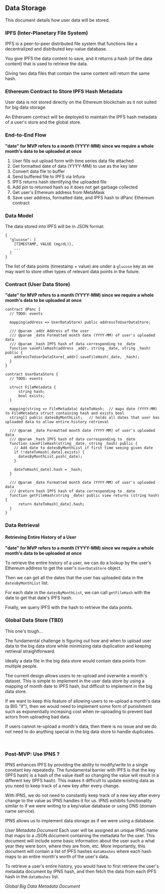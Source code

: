 ## Data Storage

This document details how user data will be stored.

### IPFS (Inter-Planetary File System)

IPFS is a peer-to-peer distributed file system that functions like a decentralized and distributed key-value database.

You give IPFS the data content to save, and it returns a hash (of the data content) that is used to retrieve the data.

Giving two data files that contain the same content will return the same hash.

### Ethereum Contract to Store IPFS Hash Metadata

User data is not stored directly on the Ethereum blockchain as it not suited for big data storage.

An Etheruem contract will be deployed to maintain the IPFS hash metadata of a user's store and the global store.

### End-to-End Flow

**"date" for MVP refers to a month (YYYY-MM) since we require a whole month's data to be uploaded at once**

1. User fills out upload form with time series data file attached
2. Get formatted date of data (YYYY-MM) to use as the key later
3. Convert data file to buffer
4. Send buffered file to IPFS via Infura
5. IPFS returns hash identifying the uploaded file
6. Add pin to returned hash so it does not get garbage collected
7. Get user's Ethereum address from MetaMask
8. Save user address, formatted date, and IPFS hash to dPanc Ethereum contract

### Data Model

The data stored into IPFS will be in JSON format:

```
{
  "glucose": [
    [TIMESTAMP, VALUE (mg/dL)],
    ...
  ]
}
```

The list of data points (timestamp + value) are under a `glucose` key as we may want to store other types of relevant data points in the future.

### Contract (User Data Store)

**"date" for MVP refers to a month (YYYY-MM) since we require a whole month's data to be uploaded at once**

```
contract dPanc {
  // TODO: events

  mapping(address => UserDataStore) public addressToUserDataStore;

  /// @param _addr Address of the user
  /// @param _date Formatted month date (YYYY-MM) of user's uploaded data
  /// @param _hash IPFS hash of data corresponding to _date
  function saveFileHash(address _addr, string _date, string _hash) public {
    addressToUserDataStore[_addr].saveFileHash(_date, _hash);
  }
}

contract UserDataStore {
  // TODO: events

  struct FileMetadata {
      string hash;
      bool exists;
  }

  mapping(string => FileMetadata) dateToHash;  // maps date (YYYY-MM) to FileMetadata struct containing hash and exists bool
  string[] public datesByMonthList;   // holds all dates that user has uploaded data to allow entire history retrieval

  /// @param _date Formatted month date (YYYY-MM) of user's uploaded data
  /// @param _hash IPFS hash of data corresponding to _date
  function saveFileHash(string _date, string _hash) public {
    // Add date to datesByMonthList if first time seeing given date
    if (!dateToHash[_date].exists) {
      datesByMonthList.push(_date);
    }

    dateToHash[_date].hash = _hash;
  }

  /// @param _date Formatted month date (YYYY-MM) of user's uploaded data
  /// @return hash IPFS hash of data corresponding to _date
  function getFileHash(string _date) public view returns (string hash) {
      return dateToHash[_date].hash;
  }
}
```

### Data Retrieval

#### Retrieving Entire History of a User

**"date" for MVP refers to a month (YYYY-MM) since we require a whole month's data to be uploaded at once**

To retrieve the entire history of a user, we can do a lookup by the user's Ethereum address to get the user's `UserDataStore` object.

Then we can get all the dates that the user has uploaded data in the `datesByMonthList` list.

For each date in the `datesByMonthList`, we can call `getFileHash` with the date to get that date's IPFS hash.

Finally, we query IPFS with the hash to retrieve the data points.

### Global Data Store (TBD)
This one's tough...

The fundamental challenge is figuring out how and when to upload user data to the big data store while minimizing data duplication and keeping retrieval straightforward.

Ideally a data file in the big data store would contain data points from multiple people.

The current design allows users to re-upload and overwrite a month's dataset. This is simple to implement in the user data store by using a mapping of month date to IPFS hash, but difficult to implement in the big data store.

If we want to keep this feature of allowing users to re-upload a month's data (a BIG "if"), then we would need to implement some form of punishment such as exponentially increasing cost when re-uploading to prevent bad actors from uploading bad data.

If users cannot re-upload a month's data, then there is no issue and we do not need to do anything special in the big data store to handle duplicates.

<br>

### Post-MVP: Use IPNS ?

IPNS enhances IPFS by providing the ability to modify/write to a single constant key repeatedly. The fundamental barrier with IPFS is that the key (IPFS hash) is a hash of the value itself so changing the value will result in a different key (IPFS hash). This makes it difficult to update existing data as you need to keep track of a new key after every change.

With IPNS, we do not need to constantly keep track of a new key after every change to the value as IPNS handles it for us. IPNS exhibits functionality similar to if we were writing to a key/value database or using DNS (domain name service).

IPNS allows us to implement data storage as if we were using a database.

*User Metadata Document*
Each user will be assigned an unique IPNS name that maps to a JSON document containing the metadata for the user. This document will include some basic information about the user such a what year they were born, where they are from, etc. More importantly, this document will contain a list of IPFS hashes `dataHashes` where each hash maps to an entire month's worth of the user's data.

To retrieve a user's entire history, you would have to first retrieve the user's metadata document by IPNS hash, and then fetch the data from each IPFS hash in the `dataHashes` list.

*Global Big Data Metadata Document*
